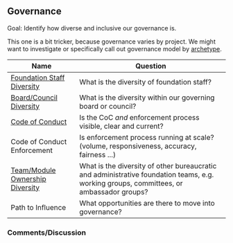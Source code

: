 ## Governance

Goal: Identify how diverse and inclusive our governance is.

This one is a bit tricker, because governance varies by project.
We might want to investigate or specifically call out governance model by [archetype](https://blog.mozilla.org/wp-content/uploads/2018/05/MZOTS_OS_Archetypes_report_ext_scr.pdf).

Name | Question
--- | ---
[Foundation Staff Diversity](foundation_staff_diversity.md) | What is the diversity of foundation staff?
[Board/Council Diversity](board_council_diversity.md) | What is the diversity within our governing board or council?
[Code of Conduct](code-of-conduct.md) | Is the CoC *and* enforcement process visible, clear and current?
Code of Conduct Enforcement | Is enforcement process running at scale?(volume, responsiveness, accuracy, fairness ...)
[Team/Module Ownership Diversity](team_module_ownership_diversity.md) | What is the diversity of other bureaucratic and administrative foundation teams, e.g. working groups, committees, or ambassador groups?
Path to Influence | What opportunities are there to move into governance?


### Comments/Discussion
